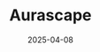 ---  
layout: startup_page  
title: "Aurascape"  
id: "aurascape.ai"  
permalink: "/aurascapeaurascape.ai04082025/"  
website: "https://aurascape.ai/"  
funding_round: "Series A"  
funding_amount: "$50M"  
investors: "Mayfield Fund, Menlo Ventures, Celesta Capital, Mark McLaughlin, Greg Clark, Lip-Bu Tan, Manoj Apte"  
about: "Aurascape provides an AI-native security platform designed to protect businesses using AI applications. Its platform offers comprehensive visibility and control over AI interactions, mitigating risks associated with data security, privacy, and emerging AI-driven threats. Aurascape's solution addresses the limitations of traditional security measures in the context of rapidly evolving AI technologies."  
markets: "Cybersecurity, AI, Artificial Intelligence (AI), Cyber Security, Information Technology, Internet, Network Security, Security"  
hq: "Santa Clara, California, United States"  
founded_year: "2024"  
linkedin: "https://www.linkedin.com/company/aurascape"  
twitter: "https://twitter.com/AurascapeA77459"  
instagram: ""  
facebook: ""  
crunchbase: "https://www.crunchbase.com/organization/aurascape"  
pitchbook: "https://pitchbook.com/profiles/company/619213-51"  

date_display: "08-Apr-2025"  
date: "2025-04-08"

# SEO Optimization  
meta_title: "Aurascape - Series A Funding ($50M)"  
meta_description: "Aurascape, Aurascape provides an AI-native security platform designed to protect businesses using AI applications. Its platform offers comprehensive visibility a..."  
meta_keywords: "Aurascape, Cybersecurity, AI, Artificial Intelligence (AI), Cyber Security, Information Technology, Internet, Network Security, Security, Series A funding"  
canonical_url: "https://startup.projectstartups.com/aurascapeaurascape.ai04082025/"  
---